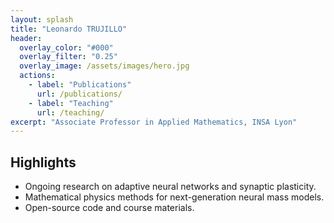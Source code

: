 ```yaml
---
layout: splash
title: "Leonardo TRUJILLO"
header:
  overlay_color: "#000"
  overlay_filter: "0.25"
  overlay_image: /assets/images/hero.jpg
  actions:
    - label: "Publications"
      url: /publications/
    - label: "Teaching"
      url: /teaching/
excerpt: "Associate Professor in Applied Mathematics, INSA Lyon"
---
```


## Highlights
- Ongoing research on adaptive neural networks and synaptic plasticity.
- Mathematical physics methods for next-generation neural mass models.
- Open-source code and course materials.
